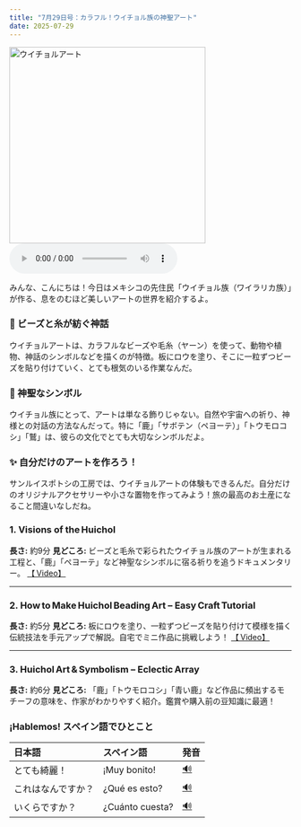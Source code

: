 ```yaml
---
title: "7月29日号：カラフル！ウイチョル族の神聖アート"
date: 2025-07-29
---
```


<img src="/mexico-articles/assets/2025-07-29-comic.png" alt="ウイチョルアート" width="350" />

<audio controls>
  <source src="/mexico-articles/assets/2025-07-29-sound.wav" type="audio/wav">
  お使いのブラウザはオーディオ要素をサポートしていません。
</audio>

みんな、こんにちは！今日はメキシコの先住民「ウイチョル族（ワイラリカ族）」が作る、息をのむほど美しいアートの世界を紹介するよ。

### 🎨 ビーズと糸が紡ぐ神話

ウイチョルアートは、カラフルなビーズや毛糸（ヤーン）を使って、動物や植物、神話のシンボルなどを描くのが特徴。板にロウを塗り、そこに一粒ずつビーズを貼り付けていく、とても根気のいる作業なんだ。

### 🦌 神聖なシンボル

ウイチョル族にとって、アートは単なる飾りじゃない。自然や宇宙への祈り、神様との対話の方法なんだって。特に「鹿」「サボテン（ペヨーテ）」「トウモロコシ」「鷲」は、彼らの文化でとても大切なシンボルだよ。

### ✨ 自分だけのアートを作ろう！

サンルイスポトシの工房では、ウイチョルアートの体験もできるんだ。自分だけのオリジナルアクセサリーや小さな置物を作ってみよう！旅の最高のお土産になること間違いなしだね。

### 1. **Visions of the Huichol**

**長さ:** 約9分
**見どころ:** ビーズと毛糸で彩られたウイチョル族のアートが生まれる工程と、「鹿」「ペヨーテ」など神聖なシンボルに宿る祈りを追うドキュメンタリー。
[【 Video】](https://www.youtube.com/watch?v=_cyTgurhGUk)

---

### 2. **How to Make Huichol Beading Art – Easy Craft Tutorial**

**長さ:** 約5分
**見どころ:** 板にロウを塗り、一粒ずつビーズを貼り付けて模様を描く伝統技法を手元アップで解説。自宅でミニ作品に挑戦しよう！
[【 Video】](https://www.youtube.com/watch?v=1QEHlsh5W-c)

---

### 3. **Huichol Art & Symbolism – Eclectic Array**

**長さ:** 約6分
**見どころ:** 「鹿」「トウモロコシ」「青い鹿」など作品に頻出するモチーフの意味を、作家がわかりやすく紹介。鑑賞や購入前の豆知識に最適！

### ¡Hablemos! スペイン語でひとこと

| 日本語 | スペイン語 | 発音 |
|:---|:---|:---|
| とても綺麗！ | ¡Muy bonito! | <a href="https://www.spanishdict.com/pronunciation/muy%20bonito" target="_blank">🔊</a> |
| これはなんですか？ | ¿Qué es esto? | <a href="https://www.spanishdict.com/pronunciation/qu%C3%A9%20es%20esto" target="_blank">🔊</a> |
| いくらですか？ | ¿Cuánto cuesta? | <a href="https://www.spanishdict.com/pronunciation/cu%C3%A1nto%20cuesta" target="_blank">🔊</a> |
